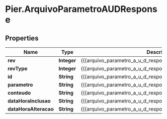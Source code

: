 # Pier.ArquivoParametroAUDResponse

## Properties
Name | Type | Description | Notes
------------ | ------------- | ------------- | -------------
**rev** | **Integer** | {{{arquivo_parametro_a_u_d_response_rev_value}}} | [optional] 
**revType** | **Integer** | {{{arquivo_parametro_a_u_d_response_rev_type_value}}} | [optional] 
**id** | **String** | {{{arquivo_parametro_a_u_d_response_id_value}}} | [optional] 
**parametro** | **String** | {{{arquivo_parametro_a_u_d_response_parametro_value}}} | [optional] 
**conteudo** | **String** | {{{arquivo_parametro_a_u_d_response_conteudo_value}}} | [optional] 
**dataHoraInclusao** | **String** | {{{arquivo_parametro_a_u_d_response_data_hora_inclusao_value}}} | [optional] 
**dataHoraAlteracao** | **String** | {{{arquivo_parametro_a_u_d_response_data_hora_alteracao_value}}} | [optional] 


